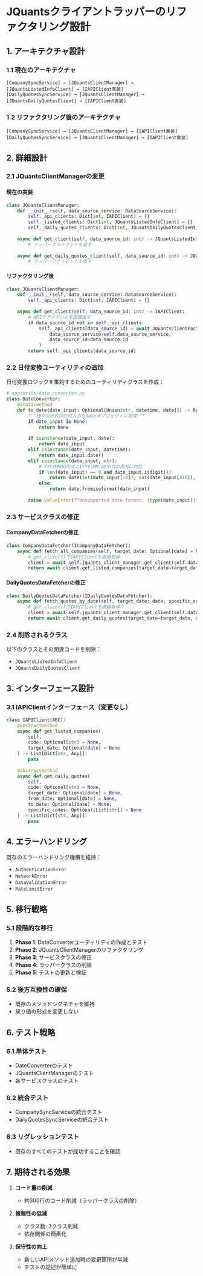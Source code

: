 # JQuantsクライアントラッパーのリファクタリング設計

## 1. アーキテクチャ設計

### 1.1 現在のアーキテクチャ
```
[CompanySyncService] → [JQuantsClientManager] → [JQuantsListedInfoClient] → [IAPIClient実装]
[DailyQuotesSyncService] → [JQuantsClientManager] → [JQuantsDailyQuotesClient] → [IAPIClient実装]
```

### 1.2 リファクタリング後のアーキテクチャ
```
[CompanySyncService] → [JQuantsClientManager] → [IAPIClient実装]
[DailyQuotesSyncService] → [JQuantsClientManager] → [IAPIClient実装]
```

## 2. 詳細設計

### 2.1 JQuantsClientManagerの変更

#### 現在の実装
```python
class JQuantsClientManager:
    def __init__(self, data_source_service: DataSourceService):
        self._api_clients: Dict[int, IAPIClient] = {}
        self._listed_clients: Dict[int, JQuantsListedInfoClient] = {}
        self._daily_quotes_clients: Dict[int, JQuantsDailyQuotesClient] = {}
    
    async def get_client(self, data_source_id: int) -> JQuantsListedInfoClient:
        # ラッパークライアントを返す
    
    async def get_daily_quotes_client(self, data_source_id: int) -> JQuantsDailyQuotesClient:
        # ラッパークライアントを返す
```

#### リファクタリング後
```python
class JQuantsClientManager:
    def __init__(self, data_source_service: DataSourceService):
        self._api_clients: Dict[int, IAPIClient] = {}
    
    async def get_client(self, data_source_id: int) -> IAPIClient:
        # APIクライアントを直接返す
        if data_source_id not in self._api_clients:
            self._api_clients[data_source_id] = await JQuantsClientFactory.create(
                data_source_service=self.data_source_service,
                data_source_id=data_source_id
            )
        return self._api_clients[data_source_id]
```

### 2.2 日付変換ユーティリティの追加

日付変換ロジックを集約するためのユーティリティクラスを作成：

```python
# app/utils/date_converter.py
class DateConverter:
    @staticmethod
    def to_date(date_input: Optional[Union[str, datetime, date]]) -> Optional[date]:
        """様々な形式の日付入力をdateオブジェクトに変換"""
        if date_input is None:
            return None
        
        if isinstance(date_input, date):
            return date_input
        elif isinstance(date_input, datetime):
            return date_input.date()
        elif isinstance(date_input, str):
            # YYYYMMDD形式とYYYY-MM-DD形式の両方に対応
            if len(date_input) == 8 and date_input.isdigit():
                return date(int(date_input[:4]), int(date_input[4:6]), int(date_input[6:8]))
            else:
                return date.fromisoformat(date_input)
        
        raise ValueError(f"Unsupported date format: {type(date_input)}")
```

### 2.3 サービスクラスの修正

#### CompanyDataFetcherの修正
```python
class CompanyDataFetcher(ICompanyDataFetcher):
    async def fetch_all_companies(self, target_date: Optional[date] = None) -> List[Dict[str, Any]]:
        # get_client()でIAPIClientを直接取得
        client = await self.jquants_client_manager.get_client(self.data_source_id)
        return await client.get_listed_companies(target_date=target_date)
```

#### DailyQuotesDataFetcherの修正
```python
class DailyQuotesDataFetcher(IDailyQuotesDataFetcher):
    async def fetch_quotes_by_date(self, target_date: date, specific_codes: Optional[List[str]] = None) -> List[Dict[str, Any]]:
        # get_client()でIAPIClientを直接取得
        client = await self.jquants_client_manager.get_client(self.data_source_id)
        return await client.get_daily_quotes(target_date=target_date, specific_codes=specific_codes)
```

### 2.4 削除されるクラス

以下のクラスとその関連コードを削除：
- `JQuantsListedInfoClient`
- `JQuantsDailyQuotesClient`

## 3. インターフェース設計

### 3.1 IAPIClientインターフェース（変更なし）
```python
class IAPIClient(ABC):
    @abstractmethod
    async def get_listed_companies(
        self,
        code: Optional[str] = None,
        target_date: Optional[date] = None
    ) -> List[Dict[str, Any]]:
        pass
    
    @abstractmethod
    async def get_daily_quotes(
        self,
        code: Optional[str] = None,
        target_date: Optional[date] = None,
        from_date: Optional[date] = None,
        to_date: Optional[date] = None,
        specific_codes: Optional[List[str]] = None
    ) -> List[Dict[str, Any]]:
        pass
```

## 4. エラーハンドリング

既存のエラーハンドリング機構を維持：
- `AuthenticationError`
- `NetworkError`
- `DataValidationError`
- `RateLimitError`

## 5. 移行戦略

### 5.1 段階的な移行
1. **Phase 1**: DateConverterユーティリティの作成とテスト
2. **Phase 2**: JQuantsClientManagerのリファクタリング
3. **Phase 3**: サービスクラスの修正
4. **Phase 4**: ラッパークラスの削除
5. **Phase 5**: テストの更新と検証

### 5.2 後方互換性の確保
- 既存のメソッドシグネチャを維持
- 戻り値の形式を変更しない

## 6. テスト戦略

### 6.1 単体テスト
- DateConverterのテスト
- JQuantsClientManagerのテスト
- 各サービスクラスのテスト

### 6.2 統合テスト
- CompanySyncServiceの統合テスト
- DailyQuotesSyncServiceの統合テスト

### 6.3 リグレッションテスト
- 既存のすべてのテストが成功することを確認

## 7. 期待される効果

1. **コード量の削減**
   - 約300行のコード削減（ラッパークラスの削除）
   
2. **複雑性の低減**
   - クラス数: 3クラス削減
   - 依存関係の簡素化
   
3. **保守性の向上**
   - 新しいAPIメソッド追加時の変更箇所が半減
   - テストの記述が簡単に